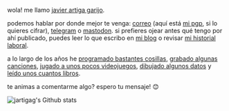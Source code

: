 wola! me llamo [javier artiga garijo](https://media-asgard.s3.eu-west-1.amazonaws.com/22/05/07/48cc7bc0-6e64-4f4c-8883-a9056ff2ce8b_carnet2sq.jpg).

podemos hablar por donde mejor te venga: [correo](javier@artiga.es) (aquí está [mi pgp](https://javier.artiga.es/javier.artiga.es-public.key.txt), si lo quieres cifrar), [telegram](https://t.me/jartigag) o [mastodon](https://mastodon.social/@jartigag).
si prefieres ojear antes qué tengo por ahí publicado, puedes leer lo que escribo en [mi blog](https://jartigag.blog/) o revisar [mi historial laboral](https://mnf.red/jartigag).

a lo largo de los años he [programado bastantes cosillas](https://javier.artiga.es/gh-repos), [grabado algunas canciones](https://javier.artiga.es/rec), [jugado a unos pocos videojuegos](https://fediverse.tv/c/steamdeck/video-playlists), [dibujado algunos datos](https://javier.artiga.es/dataviz) y [leído unos cuantos libros](https://lectura.social/jartigag).

te animas a comentarme algo? espero tu mensaje! 😊

![jartigag's Github stats](https://github-readme-stats.vercel.app/api?username=jartigag&show_icons=true&theme=transparent&hide_rank=true&hide_border=true&hide_title=true&include_all_commits=true)
